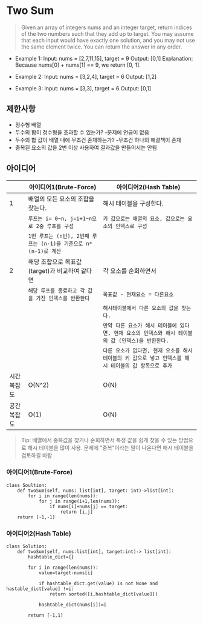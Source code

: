 # Two Sum

>Given an array of integers nums and an integer target, return indices of the two numbers such that they add up to target. You may assume that each input would have exactly one solution, and you may not use the same element twice. You can return the answer in any order.


-  Example 1:
Input: nums = [2,7,11,15], target = 9
Output: [0,1]
Explanation: Because nums[0] + nums[1] == 9, we return [0, 1].

- Example 2: 
Input: nums = [3,2,4], target = 6
Output: [1,2]

- Example 3:
Input: nums = [3,3], target = 6
Output: [0,1]

## 제한사항
- 정수형 배열
- 두수의 합이 정수형을 초과할 수 있는가? -문제에 언급이 없음
- 두수의 합 값이 배열 내에 무조건 존재하는가? -무조건 하나의 해결책이 존재
- 중복된 요소의 값을 2번 이상 사용하여 결과값을 만들어서는 안됨

## 아이디어 

|                |아이디어1(Brute-Force)          |아이디어2(Hash Table) |
|----------------|-------------------------------|-----------------------------|
|1 |배열의 모든 요소의 조합을 찾는다. | 해시 테이블을 구성한다. |       
|  |`루프는 i= 0~n, j=i+1~n으로 2중 루프를 구성` |`키 값으로는 배열의 요소, 값으로는 요소의 인덱스로 구성` |
|  |`1번 루프는 (n번), 2번째 루프는 (n-1)을 기준으로 n*(n-1)로 계산`  | |
|2 | 해당 조합으로 목표값(target)과 비교하여 같다면| 각 요소를 순회하면서 |
|  |`해당 루프를 종료하고 각 값을 가진 인덱스를 반환한다` |`목표값 - 현재요소 = 다른요소`|
|  |                                               |`해시테이블에서 다른 요소의 값을 찾는다.`|
|  |                                               |`만약 다른 요소가 해시 테이블에 있다면, 현재 요소의 인덱스와 해시 테이블의 값 (인덱스)을 반환한다.`|
|  |                                               |`다른 요소가 없다면, 현재 요소를 해시 테이블의 키 값으로 넣고 인덱스를 해시 테이블의 값 항목으로 추가`|
|시간 복잡도| O(N^2)|O(N)|
|공간 복잡도| O(1)|O(N)|

> Tip: 배열에서 중복값을 찾거나 순회하면서 특정 값을 쉽게 찾을 수 있는 방법으로 해시 테이블을 많이 사용. 문제에 "중복"이라는 말이 나온다면 해시 테이블을 검토하길 바람

### 아이디어1(Brute-Force)

```
class Soultion:
    def twoSum(self, nums: list[int], target: int)->list[int]:
        for i in range(len(nums)):
            for j in range(i+1,len(nums)):
                if nums[i]+nums[j] == target:
                    return [i,j]
    return [-1,-1]                

```

### 아이디어2(Hash Table)

```
class Solution:
    def twoSum(self, nums:list[int], target:int)-> list[int]:
        hashtable_dict={}

        for i in range(len(nums)):
            value=target-nums[i]

            if hashtable_dict.get(value) is not None and hastable_dict[value] !=i:
                return sorted([i,hashtable_dict[value]])

            hashtable_dict(nums[i])=i
            
        return [-1,1]        

```
